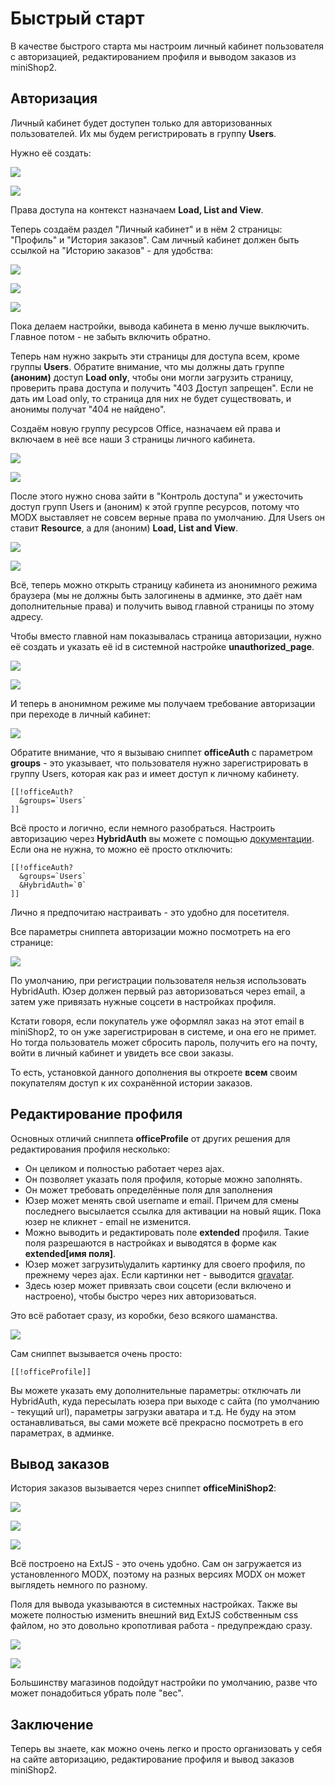 # Быстрый старт

В качестве быстрого старта мы настроим личный кабинет пользователя с авторизацией, редактированием профиля и выводом заказов из miniShop2.

## Авторизация

Личный кабинет будет доступен только для авторизованных пользователей. Их мы будем регистрировать в группу **Users**.

Нужно её создать:

[![](https://file.modx.pro/files/7/a/7/7a777c495c0e0abccc46e79525725c62s.jpg)](https://file.modx.pro/files/7/a/7/7a777c495c0e0abccc46e79525725c62.png)

[![](https://file.modx.pro/files/6/5/5/655a16c9aa7e36db7e73c6df62411ba8s.jpg)](https://file.modx.pro/files/6/5/5/655a16c9aa7e36db7e73c6df62411ba8.png)

Права доступа на контекст назначаем **Load, List and View**.

Теперь создаём раздел "Личный кабинет" и в нём 2 страницы: "Профиль" и "История заказов". Сам личный кабинет должен быть ссылкой на "Историю заказов" - для удобства:

[![](https://file.modx.pro/files/d/0/1/d017b1210c7b83dd53778d44279e35ecs.jpg)](https://file.modx.pro/files/d/0/1/d017b1210c7b83dd53778d44279e35ec.png)

[![](https://file.modx.pro/files/4/4/9/449cd41a395ab891cd7998aebefa5680s.jpg)](https://file.modx.pro/files/4/4/9/449cd41a395ab891cd7998aebefa5680.png)

[![](https://file.modx.pro/files/8/3/d/83d92d38d78ffaf2a3d1a138bbeb978as.jpg)](https://file.modx.pro/files/8/3/d/83d92d38d78ffaf2a3d1a138bbeb978a.png)

Пока делаем настройки, вывода кабинета в меню лучше выключить. Главное потом - не забыть включить обратно.

Теперь нам нужно закрыть эти страницы для доступа всем, кроме группы **Users**.
Обратите внимание, что мы должны дать группе **(аноним)** доступ **Load only**, чтобы они могли загрузить страницу, проверить права доступа и получить "403 Доступ запрещен".
Если не дать им Load only, то страница для них не будет существовать, и анонимы получат "404 не найдено".

Создаём новую группу ресурсов Office, назначаем ей права и включаем в неё все наши 3 страницы личного кабинета.

[![](https://file.modx.pro/files/3/6/f/36f61755226bcae8e6ff855ece8332a8s.jpg)](https://file.modx.pro/files/3/6/f/36f61755226bcae8e6ff855ece8332a8.png)

[![](https://file.modx.pro/files/b/7/a/b7a38c907e7c6fb0be1731f5c4e80b96s.jpg)](https://file.modx.pro/files/b/7/a/b7a38c907e7c6fb0be1731f5c4e80b96.png)

После этого нужно снова зайти в "Контроль доступа" и ужесточить доступ групп Users и (аноним) к этой группе ресурсов, потому что MODX выставляет не совсем верные права по умолчанию.
Для Users он ставит **Resource**, а для (аноним) **Load, List and View**.

[![](https://file.modx.pro/files/5/1/e/51ee007654944ce323b33386b8ba9bd6s.jpg)](https://file.modx.pro/files/5/1/e/51ee007654944ce323b33386b8ba9bd6.png)

[![](https://file.modx.pro/files/c/d/c/cdc63e9d9701d52d19913a73889548e2s.jpg)](https://file.modx.pro/files/c/d/c/cdc63e9d9701d52d19913a73889548e2.png)

Всё, теперь можно открыть страницу кабинета из анонимного режима браузера (мы не должны быть залогинены в админке, это даёт нам дополнительные права) и получить вывод главной страницы по этому адресу.

Чтобы вместо главной нам показывалась страница авторизации, нужно её создать и указать её id в системной настройке **unauthorized_page**.

[![](https://file.modx.pro/files/8/1/a/81aab317054bca52864f5710294f25d1s.jpg)](https://file.modx.pro/files/8/1/a/81aab317054bca52864f5710294f25d1.png)

[![](https://file.modx.pro/files/4/8/7/48794e4f2161f9c70f033e611893d2d3s.jpg)](https://file.modx.pro/files/4/8/7/48794e4f2161f9c70f033e611893d2d3.png)

И теперь в анонимном режиме мы получаем требование авторизации при переходе в личный кабинет:

[![](https://file.modx.pro/files/6/d/9/6d974b4865574dbbbdc49eb418e53069s.jpg)](https://file.modx.pro/files/6/d/9/6d974b4865574dbbbdc49eb418e53069.png)

Обратите внимание, что я вызываю сниппет **officeAuth** с параметром **groups** - это указывает, что пользователя нужно зарегистрировать в группу Users, которая как раз и имеет доступ к личному кабинету.

```modx
[[!officeAuth?
  &groups=`Users`
]]
```

Всё просто и логично, если немного разобраться. Настроить авторизацию через **HybridAuth** вы можете с помощью [документации][1].
Если она не нужна, то можно её просто отключить:

```modx
[[!officeAuth?
  &groups=`Users`
  &HybridAuth=`0`
]]
```

Лично я предпочитаю настраивать - это удобно для посетителя.

Все параметры сниппета авторизации можно посмотреть на его странице:

[![](https://file.modx.pro/files/f/e/d/fed7f52fd400888f23a61a7d61af7b1as.jpg)](https://file.modx.pro/files/f/e/d/fed7f52fd400888f23a61a7d61af7b1a.png)

По умолчанию, при регистрации пользователя нельзя использовать HybridAuth.
Юзер должен первый раз авторизоваться через email, а затем уже привязать нужные соцсети в настройках профиля.

Кстати говоря, если покупатель уже оформлял заказ на этот email в miniShop2, то он уже зарегистрирован в системе, и она его не примет.
Но тогда пользователь может сбросить пароль, получить его на почту, войти в личный кабинет и увидеть все свои заказы.

То есть, установкой данного дополнения вы откроете **всем** своим покупателям доступ к их сохранённой истории заказов.

## Редактирование профиля

Основных отличий сниппета **officeProfile** от других решения для редактирования профиля несколько:

- Он целиком и полностью работает через  ajax.
- Он позволяет указать поля профиля, которые можно заполнять.
- Он может требовать определённые поля для заполнения
- Юзер может менять свой username и email. Причем для смены последнего высылается ссылка для активации на новый ящик. Пока юзер не кликнет - email не изменится.
- Можно выводить и редактировать поле **extended** профиля. Такие поля разрешаются в настройках и выводятся в форме как **extended[имя поля]**.
- Юзер может загрузить\удалить картинку для своего профиля, по прежнему через ajax. Если картинки нет - выводится [gravatar][2].
- Здесь юзер может привязать свои соцсети (если включено и настроено), чтобы быстро через них авторизоваться.

Это всё работает сразу, из коробки, безо всякого шаманства.

[![](https://file.modx.pro/files/1/9/a/19ab435142d62ce938dcf4892b4dcf45s.jpg)](https://file.modx.pro/files/1/9/a/19ab435142d62ce938dcf4892b4dcf45.png)

Сам сниппет вызывается очень просто:

```modx
[[!officeProfile]]
```

Вы можете указать ему дополнительные параметры: отключать ли HybridAuth, куда пересылать юзера при выходе с сайта (по умолчанию - текущий url), параметры загрузки аватара и т.д.
Не буду на этом останавливаться, вы сами можете всё прекрасно посмотреть в его параметрах, в админке.

## Вывод заказов

История заказов вызывается через сниппет **officeMiniShop2**:

[![](https://file.modx.pro/files/d/e/e/dee7bb2e05e4ca5f23188fba7b9d1064s.jpg)](https://file.modx.pro/files/d/e/e/dee7bb2e05e4ca5f23188fba7b9d1064.png)

[![](https://file.modx.pro/files/8/f/e/8fe7aa15248aa16bf8f4509e15093fd5s.jpg)](https://file.modx.pro/files/8/f/e/8fe7aa15248aa16bf8f4509e15093fd5.png)

[![](https://file.modx.pro/files/9/7/d/97d83a9dad06a604428a859f391110fds.jpg)](https://file.modx.pro/files/9/7/d/97d83a9dad06a604428a859f391110fd.png)

Всё построено на ExtJS - это очень удобно. Сам он загружается из установленного MODX, поэтому на разных версиях MODX он может выглядеть немного по разному.

Поля для вывода указываются в системных настройках.
Также вы можете полностью изменить внешний вид ExtJS собственным css файлом, но это довольно кропотливая работа - предупреждаю сразу.

[![](https://file.modx.pro/files/6/f/2/6f2a563d97bbea76516b74dc9c80baads.jpg)](https://file.modx.pro/files/6/f/2/6f2a563d97bbea76516b74dc9c80baad.png)

[![](https://file.modx.pro/files/c/a/1/ca1a88011b00b8c35f17a0858cb9e531s.jpg)](https://file.modx.pro/files/c/a/1/ca1a88011b00b8c35f17a0858cb9e531.png)

Большинству магазинов подойдут настройки по умолчанию, разве что может понадобиться убрать поле "вес".

## Заключение

Теперь вы знаете, как можно очень легко и просто организовать у себя на сайте авторизацию, редактирование профиля и вывод заказов miniShop2.

[1]: /components/hybridauth/
[2]: https://gravatar.com
